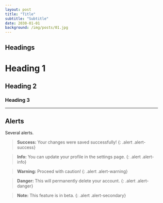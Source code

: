 ```yaml
---
layout: post
title: "Title"
subtitle: "Subtitle"
date: 2030-01-01
background: /img/posts/01.jpg
---
```

## Headings
# Heading 1
## Heading 2
### Heading 3

<hr>

## Alerts

Several alerts. 

> **Success:** Your changes were saved successfully!
{: .alert .alert-success}

> **Info:** You can update your profile in the settings page.
{: .alert .alert-info}


> **Warning:** Proceed with caution!
{: .alert .alert-warning}

> **Danger:** This will permanently delete your account.
{: .alert .alert-danger}

> **Note:** This feature is in beta.
{: .alert .alert-secondary}
